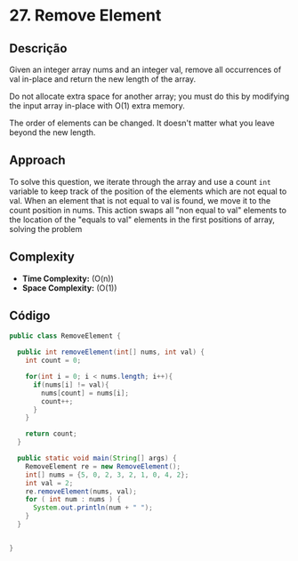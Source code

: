 # 27. Remove Element

## Descrição
Given an integer array nums and an integer val, remove all occurrences of val in-place and return the new length of the array. 

Do not allocate extra space for another array; you must do this by modifying the input array in-place with O(1) extra memory.

The order of elements can be changed. It doesn't matter what you leave beyond the new length.

## Approach
To solve this question, we iterate through the array and use a count `int` variable to keep track of the position of the elements which are not equal to val.
When an element that is not equal to val is found, we move it to the count position in nums.
This action swaps all "non equal to val" elements to the location of the "equals to val" elements in the first positions of array, solving the problem

## Complexity
- **Time Complexity:** \(O(n)\)
- **Space Complexity:** \(O(1)\)

## Código
```java
public class RemoveElement {

  public int removeElement(int[] nums, int val) {
    int count = 0;

    for(int i = 0; i < nums.length; i++){
      if(nums[i] != val){
        nums[count] = nums[i];
        count++;
      }
    }

    return count;
  }

  public static void main(String[] args) {
    RemoveElement re = new RemoveElement();
    int[] nums = {5, 0, 2, 3, 2, 1, 0, 4, 2};
    int val = 2;
    re.removeElement(nums, val);
    for ( int num : nums ) {
      System.out.println(num + " ");
    }
  }


}

```